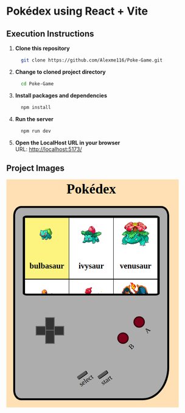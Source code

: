 # Pokédex using React + Vite


## Execution Instructions

1. **Clone this repository**
    ```bash
      git clone https://github.com/Alexme116/Poke-Game.git
    ```

2. **Change to cloned project directory**
    ```bash
      cd Poke-Game
    ```

3. **Install packages and dependencies**
    ```bash
      npm install
    ```

4. **Run the server**
    ```bash
      npm run dev
    ```

5. **Open the LocalHost URL in your browser** <br>
    URL: [http://localhost:5173/](http://localhost:5173/)


## Project Images

![alt text](https://github.com/Alexme116/Poke-Game/blob/main/PokedexFinalUI.png?raw=true)
